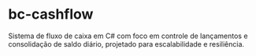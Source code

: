 # bc-cashflow
Sistema de fluxo de caixa em C# com foco em controle de lançamentos e consolidação de saldo diário, projetado para escalabilidade e resiliência.
